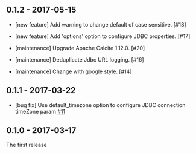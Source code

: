 ## 0.1.2 - 2017-05-15

* [new feature] Add warning to change default of case sensitive. [#18]

* [new feature] Add 'options' option to configure JDBC properties. [#17]

* [maintenance] Upgrade Apache Calcite 1.12.0. [#20]

* [maintenance] Deduplicate Jdbc URL logging. [#16]

* [maintenance] Change with google style. [#14]

## 0.1.1 - 2017-03-22

* [bug fix] Use default_timezone option to configure JDBC connection timeZone param [#11](https://github.com/muga/embulk-filter-calcite/pull/11)

## 0.1.0 - 2017-03-17

The first release
